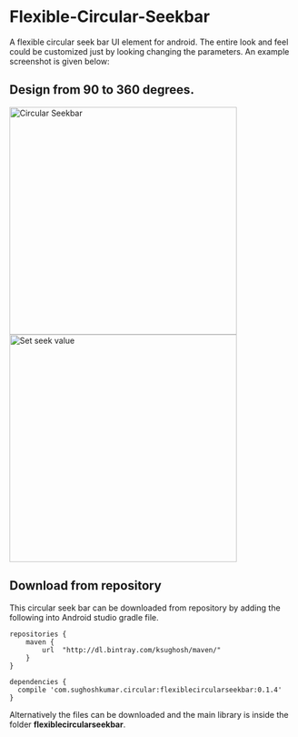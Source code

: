 # Flexible-Circular-Seekbar
A flexible circular seek bar UI element for android. The entire look and feel could be customized just by looking changing the parameters. An example screenshot is given below:

## Design from 90 to 360 degrees.
<img src = "https://github.com/ksughosh/Flexible-Circular-Seekbar/blob/master/CS.png" alt = "Circular Seekbar" width = "400" />      <img src ="https://github.com/ksughosh/Flexible-Circular-Seekbar/blob/master/CS2.png" alt = "Set seek value" width = "400"/>

## Download from repository
This circular seek bar can be downloaded from repository by adding the following into Android studio gradle file.
```
repositories {
    maven {
        url  "http://dl.bintray.com/ksughosh/maven/"
    }
} 

dependencies {
  compile 'com.sughoshkumar.circular:flexiblecircularseekbar:0.1.4'
}
```

Alternatively the files can be downloaded and the main library is inside the folder __flexiblecircularseekbar__.
